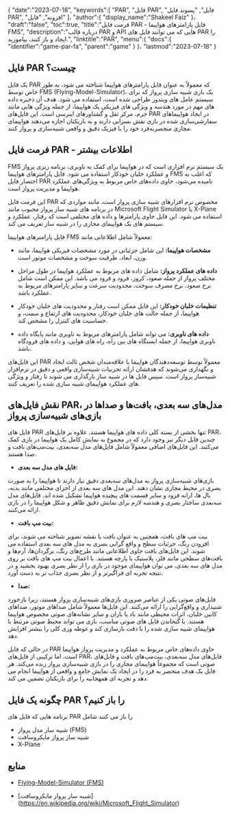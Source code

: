 {
   "date":"2023-07-18",
   "keywords":[
"PAR",
"فایل PAR",
"فایل",
"پسوند فایل PAR",
"افزونه",
"فایل"
]،
   "author":{
      "display_name":"Shakeel Faiz"
}،
   "draft":"false",
   "toc":true,
   "title":"فرمت فایل PAR - فایل پارامترهای هواپیما FMS",
   "description":"درباره قالب PAR و API هایی که می توانند فایل های PAR را ایجاد و باز کنند، بیاموزید.",
   "linktitle":"PAR",
   "menu":{
      "docs":{
         "identifier":"game-par-fa",
         "parent":"game"
}
}،
   "lastmod":"2023-07-18"
}

## فایل PAR چیست؟

یک فایل PAR که معمولاً به عنوان فایل پارامترهای هواپیما شناخته می شود، به طور خاص توسط FMS (Flying-Model-Simulator)، یک بازی شبیه سازی پرواز که برای سیستم عامل های ویندوز طراحی شده است، استفاده می شود. هدف آن ذخیره داده های مهم در مورد هندسه و ویژگی های فیزیکی یک هواپیما، از جمله ویژگی هایی مانند جرم، مرکز ثقل و گشتاورهای اینرسی است. این فایل‌های PAR در ایجاد هواپیماهای سفارشی‌سازی شده در بازی نقش بسزایی دارند و به بازیکنان اجازه می‌دهند هواپیمای مجازی منحصربه‌فرد خود را با فیزیک دقیق و واقعی شبیه‌سازی و پرواز کنند.

## فرمت فایل PAR - اطلاعات بیشتر

FMS یک سیستم نرم افزاری است که در هواپیما برای کمک به ناوبری، برنامه ریزی پرواز و عملکرد خلبان خودکار استفاده می شود. فایل پارامترهای هواپیما FMS که اغلب به اختصار فایل PAR نامیده می‌شود، حاوی داده‌های خاص مربوط به ویژگی‌های عملکرد هواپیما و مدیریت پرواز است.

این فرمت فایل PAR مخصوص نرم افزارهای شبیه سازی پرواز است، مانند مواردی که در برنامه های شبیه ساز پرواز محبوب مانند Microsoft Flight Simulator یا X-Plane استفاده می شود. این فایل حاوی پارامترها و داده های مختلفی است که رفتار، عملکرد و سیستم های یک هواپیمای مجازی را در شبیه ساز تعریف می کند.

فایل پارامترهای هواپیما FMS معمولاً شامل اطلاعاتی مانند:

- **مشخصات هواپیما:** این شامل جزئیاتی در مورد مشخصات فیزیکی هواپیما، مانند وزن، ابعاد، ظرفیت سوخت و مشخصات موتور است.

- **داده های عملکرد پرواز:** شامل داده های مربوط به عملکرد هواپیما در طول مراحل مختلف پرواز از جمله صعود، کروز، فرود و فرود می باشد. این ممکن است شامل نرخ صعود، نرخ مصرف سوخت، محدودیت سرعت و سایر پارامترهای مربوط به عملکرد باشد.

- **تنظیمات خلبان خودکار:** این فایل ممکن است رفتار و محدودیت های خلبان خودکار هواپیما، از جمله حالت های خلبان خودکار، محدودیت های ارتفاع و سمت، و حساسیت های کنترل را مشخص کند.

- **داده های ناوبری:** می تواند شامل پارامترهای مربوط به ناوبری مانند پایگاه داده ناوبری هواپیما، از جمله ایستگاه های بین راه، راه های هوایی، و داده های فرودگاه باشد.

این فایل‌های PAR معمولاً توسط توسعه‌دهندگان هواپیما یا علاقه‌مندان شخص ثالث ایجاد و نگهداری می‌شوند که هدفشان ارائه تجربیات شبیه‌سازی واقعی و دقیق در نرم‌افزار شبیه‌ساز پرواز است. سپس فایل ها در شبیه ساز بارگذاری می شوند تا رفتار و ویژگی های عملکرد هواپیمای شبیه سازی شده را تعریف کنند.

## نقش فایل‌های PAR، مدل‌های سه بعدی، بافت‌ها و صداها در بازی‌های شبیه‌سازی پرواز

فایل های PAR تنها بخشی از بسته کلی داده های هواپیما هستند. علاوه بر فایل‌های PAR، چندین فایل دیگر نیز وجود دارد که در مجموع به نمایش کامل یک هواپیما در بازی کمک می‌کنند. این فایل‌های اضافی معمولاً شامل فایل‌های مدل سه‌بعدی، بیت‌مپ‌های بافت و صدا هستند.

- **فایل های مدل سه بعدی:**

بازی‌های شبیه‌سازی پرواز به مدل‌های سه‌بعدی دقیق نیاز دارند تا هواپیما را به صورت بصری در محیط مجازی نشان دهند. این مدل های سه بعدی از اجزای مختلفی مانند بدنه، بال ها، ارابه فرود و سایر قسمت های پیچیده هواپیما تشکیل شده اند. فایل‌های مدل سه‌بعدی ساختار بصری و هندسه لازم برای نمایش دقیق ظاهر و شکل هواپیما را در بازی ارائه می‌کنند.

- **بیت مپ بافت:**

بیت مپ های بافت، همچنین به عنوان بافت یا نقشه تصویر شناخته می شوند، برای افزودن رنگ، جزئیات سطح و واقع گرایی بصری به مدل های سه بعدی استفاده می شوند. این فایل‌های بافت حاوی اطلاعاتی مانند طرح‌های رنگ، برگردان‌ها، آرم‌ها و بافت‌های سطحی مانند فلز، پلاستیک یا پارچه هستند. با اعمال بیت مپ های بافت بر روی مدل های سه بعدی، می توان هواپیمای موجود در بازی را از نظر بصری بهبود بخشید و در نتیجه تجربه ای فراگیرتر و از نظر بصری جذاب تر به دست آورد.

- **صدا:**

فایل‌های صوتی یکی از عناصر ضروری بازی‌های شبیه‌سازی پرواز هستند، زیرا بازخورد شنیداری و واقع‌گرایی را ارائه می‌کنند. این فایل‌ها معمولاً شامل صداهای موتور، صداهای کابین خلبان، اثرات محیطی مانند باد یا باران و سایر نشانه‌های صوتی مخصوص هواپیما هستند. با گنجاندن فایل های صوتی مناسب، بازی می تواند محیط صوتی مرتبط با هواپیمای شبیه سازی شده را با دقت بازسازی کند و غوطه وری کلی را بیشتر افزایش دهد.

در حالی که فایل PAR حاوی داده‌های خاص مربوط به عملکرد و مدیریت پرواز هواپیما است، اما ترکیبی از فایل‌های PAR، فایل‌های مدل سه‌بعدی، بیت‌مپ‌های بافت و فایل‌های صوتی است که مجموعاً هواپیمای مجازی را در بازی شبیه‌سازی پرواز زنده می‌کند. هر فایل یک هدف منحصر به فرد را در ایجاد یک نمایش جامع و واقعی از هواپیما انجام می دهد و تجربه ای همهجانبه را برای بازیکنان تضمین می کند.

## چگونه یک فایل PAR را باز کنیم؟

برنامه هایی که فایل های PAR را باز می کنند شامل

- شبیه ساز مدل پرواز (FMS)
- شبیه ساز پرواز مایکروسافت
- X-Plane

## منابع
* [Flying-Model-Simulator (FMS)](https://modelsimulator.com/)

* [شبیه ساز پرواز مایکروسافت] (https://en.wikipedia.org/wiki/Microsoft_Flight_Simulator)



